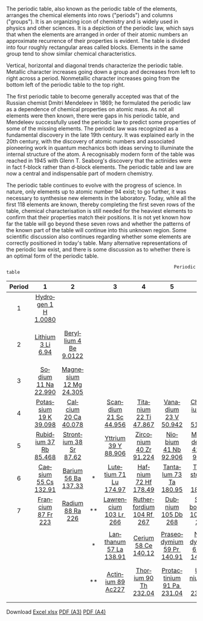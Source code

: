 ﻿The periodic table, also known as the periodic table of the elements, arranges the chemical elements into rows ("periods") and columns ("groups"). It is an organizing icon of chemistry and is widely used in physics and other sciences. It is a depiction of the periodic law, which says that when the elements are arranged in order of their atomic numbers an approximate recurrence of their properties is evident. The table is divided into four roughly rectangular areas called blocks. Elements in the same group tend to show similar chemical characteristics.

Vertical, horizontal and diagonal trends characterize the periodic table. Metallic character increases going down a group and decreases from left to right across a period. Nonmetallic character increases going from the bottom left of the periodic table to the top right.

The first periodic table to become generally accepted was that of the Russian chemist Dmitri Mendeleev in 1869; he formulated the periodic law as a dependence of chemical properties on atomic mass. As not all elements were then known, there were gaps in his periodic table, and Mendeleev successfully used the periodic law to predict some properties of some of the missing elements. The periodic law was recognized as a fundamental discovery in the late 19th century. It was explained early in the 20th century, with the discovery of atomic numbers and associated pioneering work in quantum mechanics both ideas serving to illuminate the internal structure of the atom. A recognisably modern form of the table was reached in 1945 with Glenn T. Seaborg's discovery that the actinides were in fact f-block rather than d-block elements. The periodic table and law are now a central and indispensable part of modern chemistry.

The periodic table continues to evolve with the progress of science. In nature, only elements up to atomic number 94 exist; to go further, it was necessary to synthesise new elements in the laboratory. Today, while all the first 118 elements are known, thereby completing the first seven rows of the table, chemical characterisation is still needed for the heaviest elements to confirm that their properties match their positions. It is not yet known how far the table will go beyond these seven rows and whether the patterns of the known part of the table will continue into this unknown region. Some scientific discussion also continues regarding whether some elements are correctly positioned in today's table. Many alternative representations of the periodic law exist, and there is some discussion as to whether there is an optimal form of the periodic table.

                                                                  Periodic table

|Period|1|2||3|4|5|6|7|8|9|10|11|12|13|14|15|16|17|18|
| :--: | :--: | :--: | :--: | :--: | :--: | :--: | :--: | :--: | :--: | :--: | :--: | :--: | :--: | :--: | :--: | :--: | :--: | :--: | :--: |
|1|[Hydro­gen 1 H​ 1.0080](Hydro­gen.md)| | ||||||||||||||||[He­lium 2 He 4.0026](He­lium.md)|
|2|[Lith­ium 3 Li​ 6.94](Lith­ium.md)|[Beryl­lium 4 Be ​9.0122](Beryl­lium.md)||||||||||||[Boron 5 B​ 10.81](Boron.md)|[Carbon 6 C ​12.011](Carbon.md)|[Nitro­gen 7 N ​14.007](Nitro­gen.md)|[Oxy­gen 8 O​ 15.999](Oxy­gen.md)|Fluor­ine 9 F ​18.998](Fluor­ine.md)|[Neon 10 Ne 20.180](Neon.md)|
|3|[So­dium 11 Na ​22.990](So­dium.md)|[Magne­sium 12 Mg ​24.305](Magne­sium.md)||||||||||||[Alumin­ium 13 A l​26.982](Alumin­ium.md)|[Sili­con 14S i ​28.085](Sili­con.md)|[Phos­phorus 15 P​ 30.974](.md)|[Sulfur 16 S​ 32.06](.md)|[Chlor­ine 17 C l35.45](.md)|[Argon 18 Ar​ 39.95](.md)|
|4|[Potas­sium 19 K ​39.098](Potas­sium.md)|[Cal­cium 20 Ca​ 40.078](Cal­cium.md)||[Scan­dium 21 Sc​ 44.956](Scan­dium.md)|[Tita­nium 22 Ti​ 47.867](Tita­nium.md)|[Vana­dium 23 V​ 50.942](.md)|[Chrom­ium 24 Cr ​51.996](.md)|[Manga­nese 25 Mn​ 54.938](.md)|[Iron 26 Fe​ 55.845](.md)|[Cobalt 27 Co​ 58.933](.md)|[Nickel 28 Ni ​58.693](.md)|[Copper 29 Cu​ 63.546](Vana­dium.md)|[Zinc 30 Zn​ 65.38](Zinc.md)|[Gallium 31 Ga ​69.723](Gallium.md)|[Germa­nium 32 Ge​ 72.630](Germa­nium.md)|[Arsenic 33 As​ 74.92](Arsenic.md)|[Sele­nium 34 Se​ 78.971](Sele­nium.md)|[Bromine 35 Br ​79.904](Bromine.md)|[Kryp­ton 36 Kr​ 83.798](Kryp­ton.md)|[Indium 49 In ​114.82](Indium.md)|[Tin 50 Sn ​118.71](Tin.md)|[Anti­mony 51 Sb ​121.76](Anti­mony.md)|[Tellur­ium 52 Te ​127.60](Tellur­ium.md)|[Iodine 53 I ​126.90](Iodine.md)|[Xenon 54 Xe 131.29(Xenon.md)]|[Thallium 81 Tl ​204.38](Thallium.md)|[Lead 82 Pb​ 207.2](Lead.md)|[Bis­muth 83 Bi​ 208.98](Bis­muth.md)|[Polo­nium 84 Po​209](Polo­nium.md)|[Asta­tine 85 At ​210](Asta­tine.md)|[Radon 86 Rn ​222](Radon.md)|
|5| [Rubid­ium 37 Rb​ 85.468](Rubid­ium.md)|[Stront­ium 38 Sr ​87.62](Stront­ium.md)||[Yttrium 39 Y ​88.906](Yttrium.md)|[Zirco­nium 40 Zr ​91.224](Zirco­nium.md)|[Nio­bium 41 Nb​ 92.906](Nio­bium.md)|[Molyb­denum 42 Mo​ 95.95](Molyb­denum.md)|[Tech­netium 43 Tc ​97](Tech­netium.md)|[Ruthe­nium 44 Ru​ 101.07](Ruthe­nium.md)|[Rho­dium 45 Rh ​102.91](Rho­dium.md)|[Pallad­ium 46 Pd​ 106.42](Pallad­ium.md)|[Silver 47 Ag​ 107.87](Silver.md)|[Cad­mium 48 Cd​ 112.41](Cad­mium.md)|[Indium 49 In​ 114.82](Indium.md)|[Tin 50 Sn​ 118.71](Tin.md)|[Anti­mony 51 Sb​ 121.76](Anti­mony.md)|[Tellur­ium 52 Te​ 127.60](Tellur­ium.md)|[Iodine 53 I ​126.90](Iodine.md)|[Xenon 54 Xe​ 131.29](Xenon.md)|
|6|[Cae­sium 55 Cs​ 132.91](Cae­sium.md)|[Ba­rium 56 Ba ​137.33](Ba­rium.md)|*|[Lute­tium 71 Lu​ 174.97](Lute­tium.md)|[Haf­nium 72 Hf​ 178.49](Haf­nium.md)|[Tanta­lum 73 Ta 180.95](Tanta­lum.md)|[Tung­sten 74 W 183.84](Tung­sten.md)|[Rhe­nium 75 Re 186.21](Rhe­nium.md)|[Os­mium 76O s 190.23](Os­mium.md)|[Iridium 77 Ir 192.22](Iridium.md)|[Plat­inum 78 Pt​ 195.08](Plat­inum.md)|[Gold 79 Au​ 196.97](Gold.md)|[Mer­cury 80 Hg ​200.59](Mer­cury.md)|[Thallium 81 T l​204.38](Thallium.md)|[Lead 82 Pb​ 207.2B](Lead.md)|[Is­muth 83 Bi ​208.98](Is­muth.md)|[Polo­nium 84 Po 209](Polo­nium.md)|[Asta­tine 85 At​ 210](Asta­tine.md)|[Radon 86 Rn​ 222](Radon.md)|
|7|[Fran­cium 87 Fr ​223](Fran­cium.md)|[Ra­dium 88 Ra 226](Ra­dium.md)|**|[Lawren­cium 103 Lr ​266](Lawren­cium.md)|[Ruther­fordium 104 Rf ​267](Ruther­fordium.md)|[Dub­nium 105 Db ​268](Dub­nium.md)|[Sea­borgium 106 Sg ​269](Sea­borgium.md)|[Bohr­ium 107 Bh ​270](Bohr­ium.md)|[Has­sium 108 Hs ​269](Has­sium.md)|[Meit­nerium 109 Mt ​278](Meitnerium.md)|[Darm­stadtium 110 Ds ​281](Darm­stadtium.md)|[Roent­genium 111 Rg ​282](Roent­geniu.md)|[Coper­nicium 112 Cn ​285](Coper­nicium.md)|[Nihon­ium 113 Nh​ 286](Nihon­ium.md)|[Flerov­ium 114 Fl ​289](Flerov­ium.md)|[Moscov­ium 115 Mc​ 290](Moscov­ium.md)|[Liver­morium 116 Lv​ 293](Liver­morium.md)|[Tenness­ine 117 Ts​ 294](Tenness­ine.md)|[Oga­nesson 118 Og ​294](Oga­nesson.md)|
||
||||*|[Lan­thanum 57 La ​138.91](Lan­thanum.md)|[Cerium 58 Ce ​140.12](Cerium.md)|[Praseo­dymium 59 Pr ​140.91](Praseo­dymium.md)|[Neo­dymium 60 Nd ​144.24](Neo­dymium.md)|[Prome­thium 61 Pm ​145](Prome­thium.md)|[Sama­rium 62 Sm ​150.36](Sama­rium.md)|[Europ­ium 63 Eu ​151.96](Europ­ium.md)|[Gadolin­ium 64 Gd ​157.25](Gadolin­ium.md)|[Ter­bium 65 Tb ​158.93](Ter­bium.md)|[Dyspro­sium 66 Dy ​162.50](Dyspro­sium.md)|[Hol­mium 67 Ho ​164.93](Hol­mium.md)|[Erbium 68 Er ​167.26](Erbium.md)|[Thulium 69 Tm ​168.93](Thulium.md)|[Ytter­bium 70 Yb ​173.05](Ytter­bium.md)|
||||**|[Actin­ium 89 Ac ​227](Actin­ium.md)|[Thor­ium 90 Th ​232.04](Thor­ium.md)|[Protac­tinium 91 Pa ​231.04](Protac­tinium.md)|[Ura­nium 92 U ​238.03](Ura­nium.md)|[Neptu­nium 93 Np ​237](Neptu­nium.md)|[Pluto­nium 94 Pu ​244](Pluto­nium.md)|[Ameri­cium 95 Am ​243](Ameri­cium.md)|[Curium 96 Cm ​247](Curium.md)|[Berkel­ium 97 Bk ​247](Berkel­ium.md)|[Califor­nium 98 Cf 251](Califor­nium.md)|[Einstei­nium 99 Es ​252](Einstei­nium.md)|[Fer­mium 100 Fm 257](Fer­mium.md)|[Mende­levium 101 Md ​258](Mende­levium.md)|[Nobel­ium 102 No ​259](Nobel­ium.md)|

Download
[Excel xlsx](https://computeexpert.com/english-blog/excel-tips-and-trick/program/periodic-table-of-elements/periodic-table-of-elements.xlsx)
[PDF (A3)](https://computeexpert.com/english-blog/excel-tips-and-trick/program/periodic-table-of-elements/a3-periodic-table-of-elements.pdf)
[PDF (A4)](https://computeexpert.com/english-blog/excel-tips-and-trick/program/periodic-table-of-elements/a4-periodic-table-of-elements.pdf)
